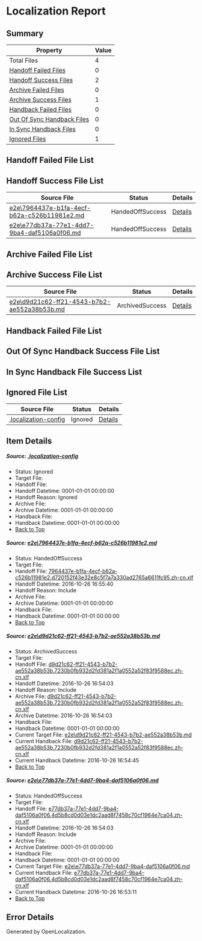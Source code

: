 # <a name='report-top'></a> Localization Report

## Summary
 Property | Value 
 -------- | ----- 
 Total Files | 4
[ Handoff Failed Files ](#handoff-failed-list)| 0
[ Handoff Success Files ](#handoff-success-list)| 2
[ Archive Failed Files ](#archive-failed-list)| 0
[ Archive Success Files ](#archive-success-list)| 1
[ Handback Failed Files ](#handback-failed-list)| 0
[ Out Of Sync Handback Files ](#outofsync-handback-success-list)| 0
[ In Sync Handback Files ](#insync-handback-success-list)| 0
[ Ignored Files ](#ignored-list)| 1

## <a name='handoff-failed-list'></a> Handoff Failed File List

## <a name='handoff-success-list'></a> Handoff Success File List
 Source File | Status | Details 
 ----------- | ------ | ------- 
 [e2e\7964437e-b1fa-4ecf-b62a-c526b11981e2.md](https://github.com/OpenLocalizationTestOrg/ol-test0/blob/6db09f096bf170a812af5d5a4a53e5d1a61f1415/e2e/7964437e-b1fa-4ecf-b62a-c526b11981e2.md) | HandedOffSuccess | [Details](#0c569d8a7de25c3c89027061483c43d9d516b2431)
 [e2e\e77db37a-77e1-4dd7-9ba4-daf5106a0f06.md](https://github.com/OpenLocalizationTestOrg/ol-test0/blob/53ddfa808b019b196750c2802d0d04c1fa6e2dab/e2e/e77db37a-77e1-4dd7-9ba4-daf5106a0f06.md) | HandedOffSuccess | [Details](#c1645e749c9479fcb7d7dbe9dec8620da594dc7a3)

## <a name='archive-failed-list'></a> Archive Failed File List

## <a name='archive-success-list'></a> Archive Success File List
 Source File | Status | Details 
 ----------- | ------ | ------- 
 [e2e\d9d21c62-ff21-4543-b7b2-ae552a38b53b.md](https://github.com/OpenLocalizationTestOrg/ol-test0/blob/53ddfa808b019b196750c2802d0d04c1fa6e2dab/e2e/d9d21c62-ff21-4543-b7b2-ae552a38b53b.md) | ArchivedSuccess | [Details](#ff31795b32d70e6c82156e8d61514c13781d0e772)

## <a name='handback-failed-list'></a> Handback Failed File List

## <a name='outofsync-handback-success-list'></a> Out Of Sync Handback Success File List

## <a name='insync-handback-success-list'></a> In Sync Handback File Success List

## <a name='ignored-list'></a> Ignored File List
 Source File | Status | Details 
 ----------- | ------ | ------- 
 [.localization-config](https://github.com/OpenLocalizationTestOrg/ol-test0/blob/6db09f096bf170a812af5d5a4a53e5d1a61f1415/.localization-config) | Ignored | [Details](#c268a05ecaa7ec85942ed632c29928ee5bd6da8d0)

## Item Details
##### <a name='c268a05ecaa7ec85942ed632c29928ee5bd6da8d0'></a> Source: [.localization-config](https://github.com/OpenLocalizationTestOrg/ol-test0/blob/6db09f096bf170a812af5d5a4a53e5d1a61f1415/.localization-config)
* Status: Ignored
* Target File: 
* Handoff File: 
* Handoff Datetime: 0001-01-01 00:00:00
* Handoff Reason: Ignored
* Archive File: 
* Archive Datetime: 0001-01-01 00:00:00
* Handback File: 
* Handback Datetime: 0001-01-01 00:00:00
* [Back to Top](#report-top)

##### <a name='0c569d8a7de25c3c89027061483c43d9d516b2431'></a> Source: [e2e\7964437e-b1fa-4ecf-b62a-c526b11981e2.md](https://github.com/OpenLocalizationTestOrg/ol-test0/blob/6db09f096bf170a812af5d5a4a53e5d1a61f1415/e2e/7964437e-b1fa-4ecf-b62a-c526b11981e2.md)
* Status: HandedOffSuccess
* Target File: 
* Handoff File: [7964437e-b1fa-4ecf-b62a-c526b11981e2.d720152f43e32e8c5f7a7a330ad2765a6611fc95.zh-cn.xlf](https://github.com/OpenLocalizationTestOrg/ol-test0-handoff/blob/cebfe78167a811a376e59d71ae327f6cbf9b0062/ol-handoff/OpenLocalizationTestOrg/ol-test0-zhcn/shujia/ht/7964437e-b1fa-4ecf-b62a-c526b11981e2.d720152f43e32e8c5f7a7a330ad2765a6611fc95.zh-cn.xlf)
* Handoff Datetime: 2016-10-26 16:55:40
* Handoff Reason: Include
* Archive File: 
* Archive Datetime: 0001-01-01 00:00:00
* Handback File: 
* Handback Datetime: 0001-01-01 00:00:00
* [Back to Top](#report-top)

##### <a name='ff31795b32d70e6c82156e8d61514c13781d0e772'></a> Source: [e2e\d9d21c62-ff21-4543-b7b2-ae552a38b53b.md](https://github.com/OpenLocalizationTestOrg/ol-test0/blob/53ddfa808b019b196750c2802d0d04c1fa6e2dab/e2e/d9d21c62-ff21-4543-b7b2-ae552a38b53b.md)
* Status: ArchivedSuccess
* Target File: 
* Handoff File: [d9d21c62-ff21-4543-b7b2-ae552a38b53b.7230b0fb932d2fd381a2f1a0552a52f83f9588ec.zh-cn.xlf](https://github.com/OpenLocalizationTestOrg/ol-test0-handoff/blob/a767e9e4d800bb456fd62aaa47464476aef086e8/ol-handoff/OpenLocalizationTestOrg/ol-test0-zhcn/shujia/ht/d9d21c62-ff21-4543-b7b2-ae552a38b53b.7230b0fb932d2fd381a2f1a0552a52f83f9588ec.zh-cn.xlf)
* Handoff Datetime: 2016-10-26 16:54:03
* Handoff Reason: Include
* Archive File: [d9d21c62-ff21-4543-b7b2-ae552a38b53b.7230b0fb932d2fd381a2f1a0552a52f83f9588ec.zh-cn.xlf](https://github.com/OpenLocalizationTestOrg/ol-test0-handoff/blob/69c19d6dad5be7c756172437087cc81f45c2d915/ol-archive/OpenLocalizationTestOrg/ol-test0-zhcn/shujia/ht/d9d21c62-ff21-4543-b7b2-ae552a38b53b.7230b0fb932d2fd381a2f1a0552a52f83f9588ec.zh-cn.xlf)
* Archive Datetime: 2016-10-26 16:54:03
* Handback File: 
* Handback Datetime: 0001-01-01 00:00:00
* Current Target File: [e2e\d9d21c62-ff21-4543-b7b2-ae552a38b53b.md](https://github.com/OpenLocalizationTestOrg/ol-test0-zhcn/blob/86b3e2e2a6a4507c7a73b6b886e4a2cf7092fb7b/e2e/d9d21c62-ff21-4543-b7b2-ae552a38b53b.md)
* Current Handback File: [d9d21c62-ff21-4543-b7b2-ae552a38b53b.7230b0fb932d2fd381a2f1a0552a52f83f9588ec.zh-cn.xlf](https://github.com/OpenLocalizationTestOrg/ol-test0-handback/blob/d63239a3063e294089bf174e483ed719577ca6fa/ol-handback/OpenLocalizationTestOrg/ol-test0-zhcn/shujia/ht/d9d21c62-ff21-4543-b7b2-ae552a38b53b.7230b0fb932d2fd381a2f1a0552a52f83f9588ec.zh-cn.xlf)
* Current Handback Datetime: 2016-10-26 16:54:45
* [Back to Top](#report-top)

##### <a name='c1645e749c9479fcb7d7dbe9dec8620da594dc7a3'></a> Source: [e2e\e77db37a-77e1-4dd7-9ba4-daf5106a0f06.md](https://github.com/OpenLocalizationTestOrg/ol-test0/blob/53ddfa808b019b196750c2802d0d04c1fa6e2dab/e2e/e77db37a-77e1-4dd7-9ba4-daf5106a0f06.md)
* Status: HandedOffSuccess
* Target File: 
* Handoff File: [e77db37a-77e1-4dd7-9ba4-daf5106a0f06.4d5b8cd0d03e1dc2aad8f7458c70cf1964e7ca04.zh-cn.xlf](https://github.com/OpenLocalizationTestOrg/ol-test0-handoff/blob/a767e9e4d800bb456fd62aaa47464476aef086e8/ol-handoff/OpenLocalizationTestOrg/ol-test0-zhcn/shujia/ht/e77db37a-77e1-4dd7-9ba4-daf5106a0f06.4d5b8cd0d03e1dc2aad8f7458c70cf1964e7ca04.zh-cn.xlf)
* Handoff Datetime: 2016-10-26 16:54:03
* Handoff Reason: Include
* Archive File: 
* Archive Datetime: 0001-01-01 00:00:00
* Handback File: 
* Handback Datetime: 0001-01-01 00:00:00
* Current Target File: [e2e\e77db37a-77e1-4dd7-9ba4-daf5106a0f06.md](https://github.com/OpenLocalizationTestOrg/ol-test0-zhcn/blob/5b41d5d68b22bd047357281530f31226c692b50a/e2e/e77db37a-77e1-4dd7-9ba4-daf5106a0f06.md)
* Current Handback File: [e77db37a-77e1-4dd7-9ba4-daf5106a0f06.4d5b8cd0d03e1dc2aad8f7458c70cf1964e7ca04.zh-cn.xlf](https://github.com/OpenLocalizationTestOrg/ol-test0-handback/blob/4bdacbc2e780efdcf09baa296003b4bf1436e64f/ol-handback/OpenLocalizationTestOrg/ol-test0-zhcn/shujia/ht/e77db37a-77e1-4dd7-9ba4-daf5106a0f06.4d5b8cd0d03e1dc2aad8f7458c70cf1964e7ca04.zh-cn.xlf)
* Current Handback Datetime: 2016-10-26 16:53:11
* [Back to Top](#report-top)


## Error Details

Generated by OpenLocalization.
